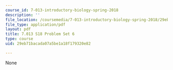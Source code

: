 ```yaml
---
course_id: 7-013-introductory-biology-spring-2018
description: ''
file_location: /coursemedia/7-013-introductory-biology-spring-2018/29eb71bacada07a5be1a18f179320e82_MIT7_013s18Pset6Q.pdf
file_type: application/pdf
layout: pdf
title: 7.013 S18 Problem Set 6
type: course
uid: 29eb71bacada07a5be1a18f179320e82

---
```

None